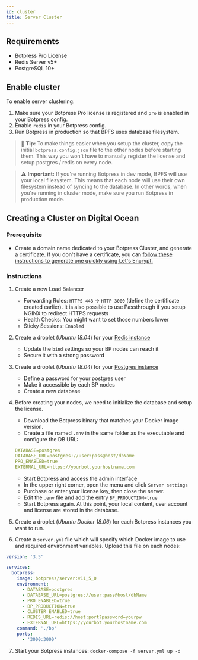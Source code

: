 ```yaml
---
id: cluster
title: Server Cluster
---
```


## Requirements

- Botpress Pro License
- Redis Server v5+
- PostgreSQL 10+

## Enable cluster

To enable server clustering:

1. Make sure your Botpress Pro license is registered and `pro` is enabled in your Botpress config.
1. Enable `redis` in your Botpress config.
1. Run Botpress in production so that BPFS uses database filesystem.

> 🌟 **Tip:** To make things easier when you setup the cluster, copy the initial `botpress.config.json` file to the other nodes before starting them. This way you won't have to manually register the license and setup postgres / redis on every node.

> ⚠️ **Important:** If you're running Botpress in dev mode, BPFS will use your local filesystem. This means that each node will use their own filesystem instead of syncing to the database. In other words, when you're running in cluster mode, make sure you run Botpress in production mode.

## Creating a Cluster on Digital Ocean

### Prerequisite

- Create a domain name dedicated to your Botpress Cluster, and generate a certificate. If you don't have a certificate, you can [follow these instructions to generate one quickly using Let's Encrypt.](https://www.digitalocean.com/community/tutorials/how-to-use-certbot-standalone-mode-to-retrieve-let-s-encrypt-ssl-certificates-on-ubuntu-1804)

### Instructions

1. Create a new Load Balancer

   - Forwarding Rules: `HTTPS 443` -> `HTTP 3000` (define the certificate created earlier). It is also possible to use Passthrough if you setup NGINX to redirect HTTPS requests
   - Health Checks: You might want to set those numbers lower
   - Sticky Sessions: `Enabled`

2. Create a droplet (_Ubuntu 18.04_) for your [Redis instance](https://www.digitalocean.com/community/tutorials/how-to-install-and-secure-redis-on-ubuntu-18-04)

   - Update the `bind` settings so your BP nodes can reach it
   - Secure it with a strong password

3. Create a droplet (_Ubuntu 18.04_) for your [Postgres instance](https://www.digitalocean.com/community/tutorials/how-to-install-and-use-postgresql-on-ubuntu-18-04)

   - Define a password for your postgres user
   - Make it accessible by each BP nodes
   - Create a new database

4) Before creating your nodes, we need to initialize the database and setup the license.

   - Download the Botpress binary that matches your Docker image version.
   - Create a file named `.env` in the same folder as the executable and configure the DB URL:

   ```yml
   DATABASE=postgres
   DATABASE_URL=postgres://user:pass@host/dbName
   PRO_ENABLED=true
   EXTERNAL_URL=https://yourbot.yourhostname.com
   ```

   - Start Botpress and access the admin interface
   - In the upper right corner, open the menu and click `Server settings`
   - Purchase or enter your license key, then close the server.
   - Edit the `.env` file and add the entry `BP_PRODUCTION=true`
   - Start Botpress again. At this point, your local content, user account and license are stored in the database.

5. Create a droplet (_Ubuntu Docker 18.06_) for each Botpress instances you want to run.

6. Create a `server.yml` file which will specify which Docker image to use and required environment variables. Upload this file on each nodes:

```yml
version: '3.5'

services:
  botpress:
    image: botpress/server:v11_5_0
    environment:
      - DATABASE=postgres
      - DATABASE_URL=postgres://user:pass@host/dbName
      - PRO_ENABLED=true
      - BP_PRODUCTION=true
      - CLUSTER_ENABLED=true
      - REDIS_URL=redis://host:port?password=yourpw
      - EXTERNAL_URL=https://yourbot.yourhostname.com
    command: './bp'
    ports:
      - '3000:3000'
```

7. Start your Botpress instances: `docker-compose -f server.yml up -d`

